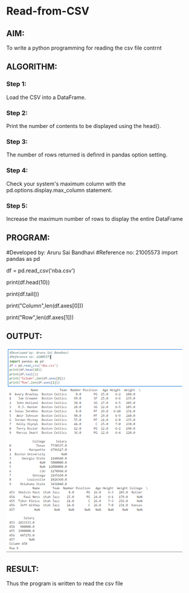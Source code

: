 # Read-from-CSV

## AIM:
To write a python programming for reading the csv file contrnt

## ALGORITHM:
### Step 1:
Load the CSV into a DataFrame.
### Step 2:
Print the number of contents to be displayed using the head().
### Step 3:
The number of rows returned is definrd in pandas option setting.
### Step 4:
Check your system's maximum column with the pd.options.display.max_column statement.
### Step 5:
Increase the maximum number of rows to display the entire DataFrame
## PROGRAM:
#Developed by: Aruru Sai Bandhavi
#Reference no: 21005573
import pandas as pd

df = pd.read_csv('nba.csv')

print(df.head(10))

print(df.tail())

print("Column",len(df.axes[0]))

print("Row",len(df.axes[1]))

## OUTPUT:
![Output](https://github.com/Saibandhavi75/Read-from-CSV/blob/main/Capture%20new.PNG?raw=true)

## RESULT:
Thus the program is written to read the csv file